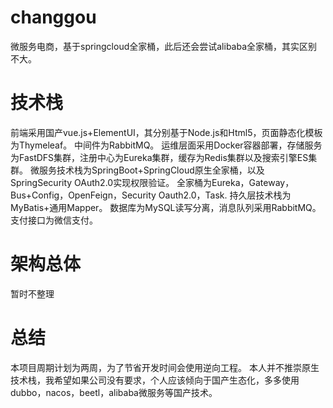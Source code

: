# changgou
 微服务电商，基于springcloud全家桶，此后还会尝试alibaba全家桶，其实区别不大。
# 技术栈
 前端采用国产vue.js+ElementUI，其分别基于Node.js和Html5，页面静态化模板为Thymeleaf。
 中间件为RabbitMQ。
 运维层面采用Docker容器部署，存储服务为FastDFS集群，注册中心为Eureka集群，缓存为Redis集群以及搜索引擎ES集群。
 微服务技术栈为SpringBoot+SpringCloud原生全家桶，以及SpringSecurity OAuth2.0实现权限验证。
 全家桶为Eureka，Gateway，Bus+Config，OpenFeign，Security Oauth2.0，Task.
 持久层技术栈为MyBatis+通用Mapper。
 数据库为MySQL读写分离，消息队列采用RabbitMQ。
 支付接口为微信支付。
 # 架构总体
 暂时不整理
 # 总结
 本项目周期计划为两周，为了节省开发时间会使用逆向工程。
 本人并不推崇原生技术栈，我希望如果公司没有要求，个人应该倾向于国产生态化，多多使用dubbo，nacos，beetl，alibaba微服务等国产技术。
